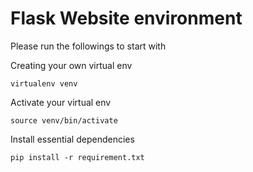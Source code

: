 # Flask Website environment

Please run the followings to start with

Creating your own virtual env
```
virtualenv venv
```
Activate your virtual env
```
source venv/bin/activate
```
Install essential dependencies
```
pip install -r requirement.txt
```